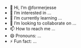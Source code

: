 - 👋 Hi, I’m @formerjesse
- 👀 I’m interested in ...
- 🌱 I’m currently learning ...
- 💞️ I’m looking to collaborate on ...
- 📫 How to reach me ...
- 😄 Pronouns: ...
- ⚡ Fun fact: ...

<!---
formerjesse/formerjesse is a ✨ special ✨ repository because its `README.md` (this file) appears on your GitHub profile.
You can click the Preview link to take a look at your changes.
--->
